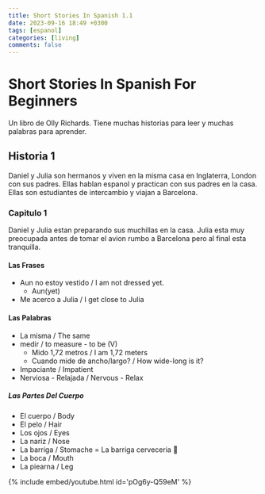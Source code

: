 ```yaml
---
title: Short Stories In Spanish 1.1
date: 2023-09-16 18:49 +0300
tags: [espanol]
categories: [living]
comments: false
---
```


# Short Stories In Spanish For Beginners

Un libro de Olly Richards. Tiene muchas historias para leer y muchas palabras para aprender.

## Historia 1

Daniel y Julia son hermanos y viven en la misma casa en Inglaterra, London con sus padres.
Ellas hablan espanol y practican con sus padres en la casa.
Ellas son estudiantes de intercambio y viajan a Barcelona.

### Capitulo 1

Daniel y Julia estan preparando sus muchillas en la casa.
Julia esta muy preocupada antes de tomar el avion rumbo a Barcelona pero al final esta tranquilla.

#### Las Frases

- Aun no estoy vestido / I am not dressed yet.
  - Aun(yet)
- Me acerco a Julia / I get close to Julia

#### Las Palabras

- La misma / The same
- medir / to measure - to be (V)
  - Mido 1,72 metros / I am 1,72 meters
  - Cuando mide de ancho/largo? / How wide-long is it?
- Impaciante / Impatient
- Nerviosa - Relajada / Nervous - Relax

##### Las Partes Del Cuerpo

- El cuerpo / Body
- El pelo / Hair
- Los ojos / Eyes
- La nariz / Nose
- La barriga / Stomache = La barriga cerveceria 🍻
- La boca / Mouth
- La piearna / Leg

{% include embed/youtube.html id='pOg6y-Q59eM' %}
